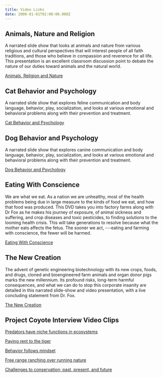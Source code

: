 ```yaml
---
title: Video Links
date: 2000-01-01T02:00:00.000Z
---
```

##  Animals, Nature and Religion

A narrated slide show that looks at animals and nature from various religious and cultural perspectives that will interest people of all faith traditions, and those who believe in compassion and reverence for all life. This presentation is an excellent classroom discussion point to debate the nature of our duties toward animals and the natural world.

[Animals, Religion and Nature](https://www.youtube.com/watch?v=SSa_hHjQpZw)

## Cat Behavior and Psychology

A narrated slide show that explores feline communication and body language, behavior, play, socialization, and looks at  various emotional and behavioral problems along with their prevention and treatment.

[Cat Behavior and Psychology](https://www.youtube.com/watch?v=937DJ1kbSTY)

## Dog Behavior and Psychology

A narrated slide show that explores canine communication and body language, behavior, play, socialization, and looks at  various emotional and behavioral problems along with their prevention and treatment.

[Dog Behavior and Psychology](https://www.youtube.com/watch?v=8go52EF_kE0)

## Eating With Conscience

We are what we eat. As a nation we are unhealthy, most of the health problems being due in large measure to the kinds of food we eat, and how that food was produced. This DVD takes you into factory farms along with Dr Fox as he makes his journey of exposure, of animal sickness and suffering, and crop diseases and toxic pesticides, to finding solutions to the looming health crisis. This will take generations to resolve because what the mother eats affects the fetus. The sooner we act, ---eating and farming with conscience, the fewer will be harmed.

[Eating With Conscience](https://www.youtube.com/watch?v=IxnXdf-NqFg)

## The New Creation

The advent of genetic engineering biotechnology with its new crops, foods, and drugs, cloned and bioengineered farm animals and organ donor pigs marks the new millennium. Its profound risks, long-term harmful consequences, and what we can do to stop this corporate insanity are detailed in this narrated slide-show and video presentation, with a live concluding statement from Dr. Fox.

[The New Creation](https://www.youtube.com/watch?v=nCXBAGvlHV4)

## Project Coyote Interview Video Clips

[Predators have niche functions in ecosystems](http://www.projectcoyote.org/mediaroom/videos/connections-between-indiscriminate-killing-and-spread-of-disease-and-ecological-collapse/)

[Paying rent to the tiger](http://www.projectcoyote.org/mediaroom/videos/the-meaning-and-value-of-coexisting-with-predators/)

[Behavior follows mindset](http://www.projectcoyote.org/mediaroom/videos/considering-the-motivations-and-psychologies-of-people-who-kill-wild-animals/)

[Free range ranching over running nature](http://www.projectcoyote.org/mediaroom/videos/alternatives-to-lethal-predator-control-used-to-support-ranching/)

[Challenges to conservation; past, present, and future](http://www.projectcoyote.org/mediaroom/videos/in-conversation-michael-fox-camilla-fox/)
